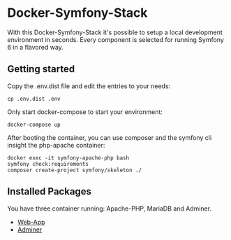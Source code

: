 # Docker-Symfony-Stack

With this Docker-Symfony-Stack it's possible to setup a local development environment in seconds. Every component is selected for running Symfony 6 in a flavored way.

## Getting started
Copy the .env.dist file and edit the entries to your needs:
```
cp .env.dist .env
```

Only start docker-compose to start your environment:
```
docker-compose up
```

After booting the container, you can use composer and the symfony cli insight the php-apache container:
```
docker exec -it symfony-apache-php bash
symfony check:requirements
composer create-project symfony/skeleton ./
```

## Installed Packages
You have three container running: Apache-PHP, MariaDB and Adminer.
- [Web-App](http://localhost)
- [Adminer](http://localhost:8080)
